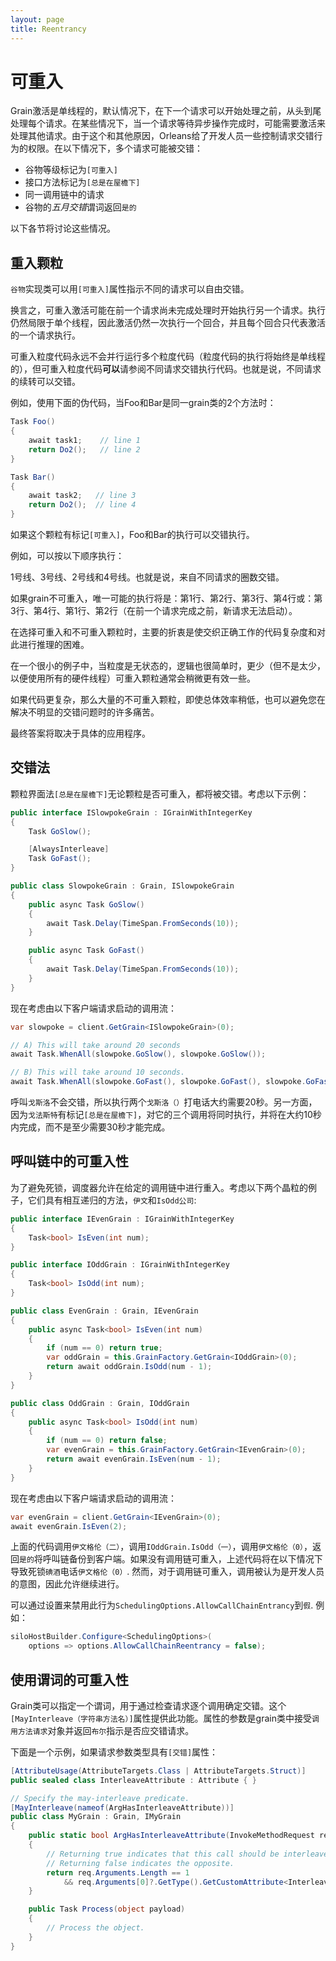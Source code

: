 ```yaml
---
layout: page
title: Reentrancy
---
```


# 可重入

Grain激活是单线程的，默认情况下，在下一个请求可以开始处理之前，从头到尾处理每个请求。在某些情况下，当一个请求等待异步操作完成时，可能需要激活来处理其他请求。由于这个和其他原因，Orleans给了开发人员一些控制请求交错行为的权限。在以下情况下，多个请求可能被交错：

-   谷物等级标记为`[可重入]`
-   接口方法标记为`[总是在屋檐下]`
-   同一调用链中的请求
-   谷物的*五月交错*谓词返回`是的`

以下各节将讨论这些情况。

## 重入颗粒

`谷物`实现类可以用`[可重入]`属性指示不同的请求可以自由交错。

换言之，可重入激活可能在前一个请求尚未完成处理时开始执行另一个请求。执行仍然局限于单个线程，因此激活仍然一次执行一个回合，并且每个回合只代表激活的一个请求执行。

可重入粒度代码永远不会并行运行多个粒度代码（粒度代码的执行将始终是单线程的），但可重入粒度代码**可以**请参阅不同请求交错执行代码。也就是说，不同请求的续转可以交错。

例如，使用下面的伪代码，当Foo和Bar是同一grain类的2个方法时：

```csharp
Task Foo()
{
    await task1;    // line 1
    return Do2();   // line 2
}

Task Bar()
{
    await task2;   // line 3
    return Do2();  // line 4
}
```

如果这个颗粒有标记`[可重入]`，Foo和Bar的执行可以交错执行。

例如，可以按以下顺序执行：

1号线、3号线、2号线和4号线。也就是说，来自不同请求的圈数交错。

如果grain不可重入，唯一可能的执行将是：第1行、第2行、第3行、第4行或：第3行、第4行、第1行、第2行（在前一个请求完成之前，新请求无法启动）。

在选择可重入和不可重入颗粒时，主要的折衷是使交织正确工作的代码复杂度和对此进行推理的困难。

在一个很小的例子中，当粒度是无状态的，逻辑也很简单时，更少（但不是太少，以便使用所有的硬件线程）可重入颗粒通常会稍微更有效一些。

如果代码更复杂，那么大量的不可重入颗粒，即使总体效率稍低，也可以避免您在解决不明显的交错问题时的许多痛苦。

最终答案将取决于具体的应用程序。

## 交错法

颗粒界面法`[总是在屋檐下]`无论颗粒是否可重入，都将被交错。考虑以下示例：

```csharp
public interface ISlowpokeGrain : IGrainWithIntegerKey
{
    Task GoSlow();

    [AlwaysInterleave]
    Task GoFast();
}

public class SlowpokeGrain : Grain, ISlowpokeGrain
{
    public async Task GoSlow()
    {
        await Task.Delay(TimeSpan.FromSeconds(10));
    }

    public async Task GoFast()
    {
        await Task.Delay(TimeSpan.FromSeconds(10));
    }
}
```

现在考虑由以下客户端请求启动的调用流：

```csharp
var slowpoke = client.GetGrain<ISlowpokeGrain>(0);

// A) This will take around 20 seconds
await Task.WhenAll(slowpoke.GoSlow(), slowpoke.GoSlow());

// B) This will take around 10 seconds.
await Task.WhenAll(slowpoke.GoFast(), slowpoke.GoFast(), slowpoke.GoFast());
```

呼叫`戈斯洛`不会交错，所以执行两个`戈斯洛（）`打电话大约需要20秒。另一方面，因为`戈法斯特`有标记`[总是在屋檐下]`，对它的三个调用将同时执行，并将在大约10秒内完成，而不是至少需要30秒才能完成。

## 呼叫链中的可重入性

为了避免死锁，调度器允许在给定的调用链中进行重入。考虑以下两个晶粒的例子，它们具有相互递归的方法，`伊文`和`IsOdd公司`:

```csharp
public interface IEvenGrain : IGrainWithIntegerKey
{
    Task<bool> IsEven(int num);
}

public interface IOddGrain : IGrainWithIntegerKey
{
    Task<bool> IsOdd(int num);
}

public class EvenGrain : Grain, IEvenGrain
{
    public async Task<bool> IsEven(int num)
    {
        if (num == 0) return true;
        var oddGrain = this.GrainFactory.GetGrain<IOddGrain>(0);
        return await oddGrain.IsOdd(num - 1);
    }
}

public class OddGrain : Grain, IOddGrain
{
    public async Task<bool> IsOdd(int num)
    {
        if (num == 0) return false;
        var evenGrain = this.GrainFactory.GetGrain<IEvenGrain>(0);
        return await evenGrain.IsEven(num - 1);
    }
}
```

现在考虑由以下客户端请求启动的调用流：

```csharp
var evenGrain = client.GetGrain<IEvenGrain>(0);
await evenGrain.IsEven(2);
```

上面的代码调用`伊文格伦（二）`，调用`IOddGrain.IsOdd（一）`，调用`伊文格伦（0）`，返回`是的`将呼叫链备份到客户端。如果没有调用链可重入，上述代码将在以下情况下导致死锁`碘酒`电话`伊文格伦（0）`. 然而，对于调用链可重入，调用被认为是开发人员的意图，因此允许继续进行。

可以通过设置来禁用此行为`SchedulingOptions.AllowCallChainEntrancy`到`假`. 例如：

```csharp
siloHostBuilder.Configure<SchedulingOptions>(
    options => options.AllowCallChainReentrancy = false);
```

## 使用谓词的可重入性

Grain类可以指定一个谓词，用于通过检查请求逐个调用确定交错。这个`[MayInterleave（字符串方法名）]`属性提供此功能。属性的参数是grain类中接受`调用方法请求`对象并返回`布尔`指示是否应交错请求。

下面是一个示例，如果请求参数类型具有`[交错]`属性：

```csharp
[AttributeUsage(AttributeTargets.Class | AttributeTargets.Struct)]
public sealed class InterleaveAttribute : Attribute { }

// Specify the may-interleave predicate.
[MayInterleave(nameof(ArgHasInterleaveAttribute))]
public class MyGrain : Grain, IMyGrain
{
    public static bool ArgHasInterleaveAttribute(InvokeMethodRequest req)
    {
        // Returning true indicates that this call should be interleaved with other calls.
        // Returning false indicates the opposite.
        return req.Arguments.Length == 1
            && req.Arguments[0]?.GetType().GetCustomAttribute<InterleaveAttribute>() != null;
    }

    public Task Process(object payload)
    {
        // Process the object.
    }
}
```
